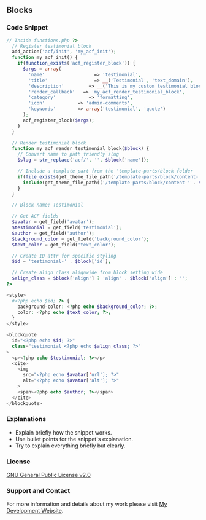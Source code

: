 ## Blocks

### Code Snippet

```php
// Inside functions.php ?>
  // Register testimonial block
  add_action('acf/init', 'my_acf_init');
  function my_acf_init() {
    if(function_exists('acf_register_block')) {
      $args = array(
        'name'				    => 'testimonial',
        'title'				    => __('Testimonial', 'text_domain'),
        'description'		  => __('This is my custom testimonial block', 'text_domain'),
        'render_callback'	=> 'my_acf_render_testimonial_block',
        'category'			  => 'formatting',
        'icon'            => 'admin-comments',
        'keywords'        => array('testimonial', 'quote')
      );
      acf_register_block($args);
    }
  }

  // Render testimonial block
  function my_acf_render_testimonial_block($block) {
    // Convert name to path friendly slug
    $slug = str_replace('acf/', '', $block['name']);

    // Include a template part from the 'template-parts/block folder
    if(file_exists(get_theme_file_path('/template-parts/block/content-' . $slug . '.php'))) {
      include(get_theme_file_path(('/template-parts/block/content-' . $slug . '.php')));
    }
  }

  // Block name: Testimonial

  // Get ACF fields
  $avatar = get_field('avatar');
  $testimonial = get_field('testimonial');
  $author = get_field('author');
  $background_color = get_field('background_color');
  $text_color = get_field('text_color');

  // Create ID attr for specific styling
  $id = 'testimonial-' . $block['id'];

  // Create align class alignwide from block setting wide
  $align_class = $block['align'] ? 'align' . $block['align'] : '';
?>

<style>
  #<?php echo $id; ?> {
    background-color: <?php echo $background_color; ?>;
    color: <?php echo $text_color; ?>;
  }
</style>

<blockquote 
  id="<?php echo $id; ?>"
  class="testimonial <?php echo $align_class; ?>"
>
  <p><?php echo $testimonial; ?></p>
  <cite>
    <img 
      src="<?php echo $avatar['url']; ?>" 
      alt="<?php echo $avatar['alt']; ?>"
    >
    <span><?php echo $author; ?></span>
  </cite>
</blockquote>
```
### Explanations
- Explain briefly how the snippet works.
- Use bullet points for the snippet's explanation.
- Try to explain everything briefly but clearly.

### License

[GNU General Public License v2.0](https://github.com/dedewiweka/snippets/blob/main/LICENSE)


### Support and Contact

For more information and details about my work please visit [My Development Website](https://dede.wiweka.com/development).